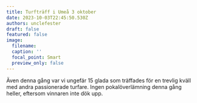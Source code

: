 ```yaml
---
title: Turfträff i Umeå 3 oktober
date: 2023-10-03T22:45:50.530Z
authors: unclefester
draft: false
featured: false
image:
  filename: 
  caption: ''
  focal_point: Smart
  preview_only: false
---
```

Även denna gång var vi ungefär 15 glada som träffades för en trevlig kväll med andra passionerade turfare. Ingen pokalöverlämning denna gång heller, eftersom vinnaren inte dök upp.
